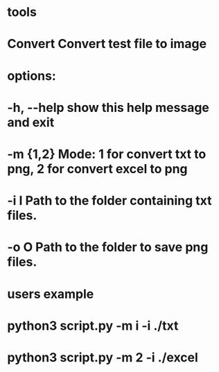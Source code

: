 # tools
# Convert Convert test file to image

# options:
  # -h, --help  show this help message and exit
  # -m {1,2}    Mode: 1 for convert txt to png, 2 for convert excel to png
  # -i I        Path to the folder containing txt files.
  # -o O        Path to the folder to save png files.

# users example
  # python3 script.py -m i -i ./txt 
  # python3 script.py -m 2 -i ./excel
